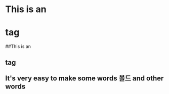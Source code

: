 # This is an <h1> tag
##This is an <h2> tag

It's very easy to make some words **볼드** and other words
